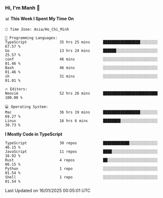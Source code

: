 ### Hi, I'm Manh 👋

<!--START_SECTION:waka-->
📊 **This Week I Spent My Time On** 

```text
🕑︎ Time Zone: Asia/Ho_Chi_Minh

💬 Programming Languages: 
TypeScript               35 hrs 25 mins      █████████████████░░░░░░░░   67.57 % 
Go                       13 hrs 24 mins      ██████░░░░░░░░░░░░░░░░░░░   25.57 % 
conf                     46 mins             ░░░░░░░░░░░░░░░░░░░░░░░░░   01.46 % 
Bash                     46 mins             ░░░░░░░░░░░░░░░░░░░░░░░░░   01.46 % 
sh                       31 mins             ░░░░░░░░░░░░░░░░░░░░░░░░░   01.01 % 

🔥 Editors: 
Neovim                   52 hrs 26 mins      █████████████████████████   100.00 % 

💻 Operating System: 
Mac                      36 hrs 19 mins      █████████████████░░░░░░░░   69.27 % 
Linux                    16 hrs 6 mins       ████████░░░░░░░░░░░░░░░░░   30.73 % 
```

**I Mostly Code in TypeScript** 

```text
TypeScript               30 repos            ████████████░░░░░░░░░░░░░   46.15 % 
JavaScript               11 repos            ████░░░░░░░░░░░░░░░░░░░░░   16.92 % 
Rust                     4 repos             ██░░░░░░░░░░░░░░░░░░░░░░░   06.15 % 
Python                   1 repo              ░░░░░░░░░░░░░░░░░░░░░░░░░   01.54 % 
Shell                    1 repo              ░░░░░░░░░░░░░░░░░░░░░░░░░   01.54 % 
```




 Last Updated on 16/01/2025 00:05:01 UTC
<!--END_SECTION:waka-->
